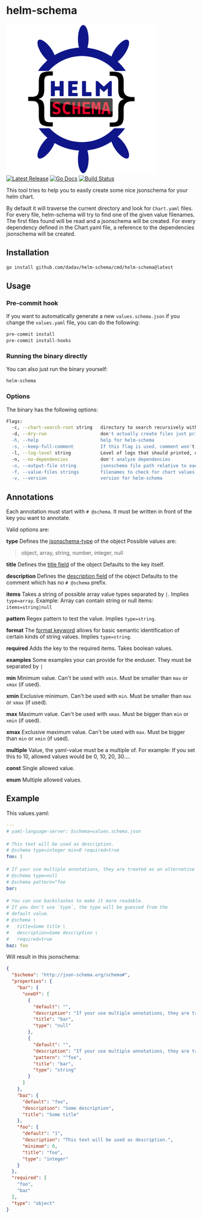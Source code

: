 # helm-schema

<p>
  <img src="images/logo.png" width="400" />
  <br />
  <a href="https://github.com/dadav/helm-schema/releases"><img src="https://img.shields.io/github/release/dadav/helm-schemas.svg" alt="Latest Release"></a>
  <a href="https://pkg.go.dev/github.com/dadav/helm-schemas?tab=doc"><img src="https://godoc.org/github.com/golang/gddo?status.svg" alt="Go Docs"></a>
  <a href="https://github.com/dadav/helm-schema/actions"><img src="https://github.com/dadav/helm-schema/workflows/build/badge.svg" alt="Build Status"></a>
</p>


This tool tries to help you to easily create some nice jsonschema for your helm chart.

By default it will traverse the current directory and look for `Chart.yaml` files.
For every file, helm-schema will try to find one of the given value filenames.
The first files found will be read and a jsonschema will be created.
For every dependency defined in the Chart.yaml file, a reference to the dependencies jsonschema
will be created.

## Installation

```bash
go install github.com/dadav/helm-schema/cmd/helm-schema@latest
```

## Usage

### Pre-commit hook

If you want to automatically generate a new `values.schema.json` if you change the `values.yaml`
file, you can do the following:

```bash
pre-commit install
pre-commit install-hooks
```

### Running the binary directly

You can also just run the binary yourself:

```bash
helm-schema
```

### Options

The binary has the following options:

```bash
Flags:
  -c, --chart-search-root string   directory to search recursively within for charts (default ".")
  -d, --dry-run                    don't actually create files just print to stdout passed
  -h, --help                       help for helm-schema
  -s, --keep-full-comment          If this flag is used, comment won't be cut off if two newlines are found.
  -l, --log-level string           Level of logs that should printed, one of (panic, fatal, error, warning, info, debug, trace) (default "info")
  -n, --no-dependencies            don't analyze dependencies
  -o, --output-file string         jsonschema file path relative to each chart directory to which jsonschema will be written (default "values.schema.json")
  -f, --value-files strings        filenames to check for chart values (default [values.yaml])
  -v, --version                    version for helm-schema
```

## Annotations

Each annotation must start with `# @schema`.
It must be written in front of the key you want to annotate.

Valid options are:

**type**
Defines the [jsonschema-type](https://json-schema.org/understanding-json-schema/reference/type.html) of the object
Possible values are:
> object, array, string, number, integer, null

**title**
Defines the [title field](https://json-schema.org/understanding-json-schema/reference/generic.html?highlight=title) of the object
Defaults to the key itself.

**description**
Defines the [description field](https://json-schema.org/understanding-json-schema/reference/generic.html?highlight=description) of the object
Defaults to the comment which has no `# @schema` prefix.

**items**
Takes a string of possible array value types separated by `|`.
Implies `type=array`.
Example: Array can contain string or null items: `items=string|null`

**pattern**
Regex pattern to test the value.
Implies `type=string`.

**format**
The [format keyword](https://json-schema.org/understanding-json-schema/reference/string.html#format) allows for basic semantic identification of certain kinds of string values.
Implies `type=string`.

**required**
Adds the key to the required items. Takes boolean values.

**examples**
Some examples your can provide for the enduser. They must be separated by `|`

**min**
Minimum value.
Can't be used with `xmin`.
Must be smaller than `max` or `xmax` (if used).

**xmin**
Exclusive minimum.
Can't be used with `min`.
Must be smaller than `max` or `xmax` (if used).

**max**
Maximum value.
Can't be used with `xmax`.
Must be bigger than `min` or `xmin` (if used).

**xmax**
Exclusive maximum value.
Can't be used with `max`.
Must be bigger than `min` or `xmin` (if used).

**multiple**
Value, the yaml-value must be a multiple of.
For example: If you set this to 10, allowed values would be 0, 10, 20, 30....

**const**
Single allowed value.

**enum**
Multiple allowed values.

## Example

This values.yaml:

```yaml
---
# yaml-language-server: $schema=values.schema.json

# This text will be used as description.
# @schema type=integer min=0 required=true
foo: 1

# If your use multiple annotations, they are treated as an alternative (one of these must match).
# @schema type=null
# @schema pattern=^foo
bar:

# You can use backslashes to make it more readable.
# If you don't use `type`, the type will be guessed from the
# default value.
# @schema \
#   title=Some title \
#   description=Some description \
#   required=true 
baz: foo
```

Will result in this jsonschema:

```json
{
  "$schema": "http://json-schema.org/schema#",
  "properties": {
    "bar": {
      "oneOf": [
        {
          "default": "",
          "description": "If your use multiple annotations, they are treated as an alternative (one of these must match).",
          "title": "bar",
          "type": "null"
        },
        {
          "default": "",
          "description": "If your use multiple annotations, they are treated as an alternative (one of these must match).",
          "pattern": "^foo",
          "title": "bar",
          "type": "string"
        }
      ]
    },
    "baz": {
      "default": "foo",
      "description": "Some description",
      "title": "Some title"
    },
    "foo": {
      "default": "1",
      "description": "This text will be used as description.",
      "minimum": 0,
      "title": "foo",
      "type": "integer"
    }
  },
  "required": [
    "foo",
    "baz"
  ],
  "type": "object"
}
```
